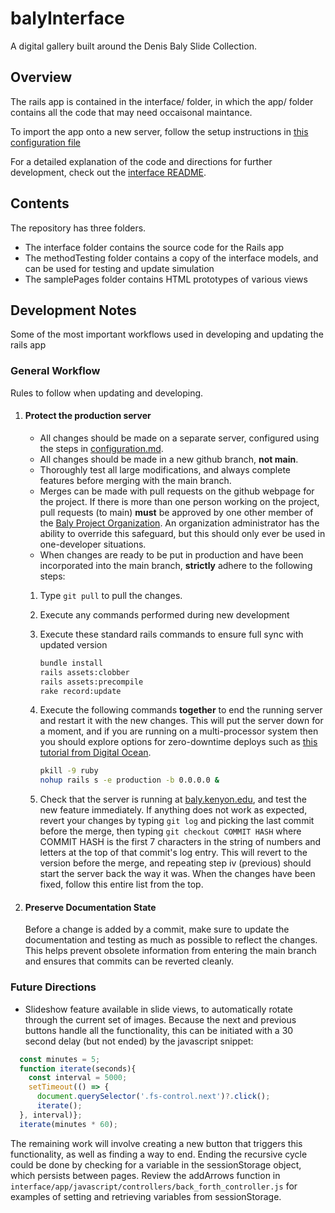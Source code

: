# balyInterface
 A digital gallery built around the Denis Baly Slide Collection.

## Overview
The rails app is contained in the interface/ folder, in which the app/ folder contains all the code that may need occaisonal maintance.

To import the app onto a new server, follow the setup instructions in [this configuration file](configuration.md)

For a detailed explanation of the code and directions for further development, check out the [interface README](/interface/README.md).

## Contents
The repository has three folders.

- The interface folder contains the source code for the Rails app
- The methodTesting folder contains a copy of the interface models, and can be used for testing and update simulation
- The samplePages folder contains HTML prototypes of various views

## Development Notes
Some of the most important workflows used in developing and updating the rails app

### General Workflow
Rules to follow when updating and developing.

1. #### Protect the production server
    - All changes should be made on a separate server, configured using the steps in [configuration.md](configuration.md).
    - All changes should be made in a new github branch, **not main**.
    - Thoroughly test all large modifications, and always complete features before merging with the main branch.
    - Merges can be made with pull requests on the github webpage for the project. If there is more than one person working on the project, pull requests (to main) **must** be approved by one other member of the [Baly Project Organization](https://github.com/Baly-Project). An organization administrator has the ability to override this safeguard, but this should only ever be used in one-developer situations.
    - When changes are ready to be put in production and have been incorporated into the main branch, **strictly** adhere to the following steps:
    1. Type `git pull` to pull the changes.
    2. Execute any commands performed during new development
    3. Execute these standard rails commands to ensure full sync with updated version
       ```sh  
       bundle install
       rails assets:clobber
       rails assets:precompile
       rake record:update
       ```
    4. Execute the following commands **together** to end the running server and restart it with the new changes. This will put the server down for a moment, and if you are running on a multi-processor system then you should explore options for zero-downtime deploys such as [this tutorial from Digital Ocean](https://www.digitalocean.com/community/tutorials/how-to-set-up-zero-downtime-rails-deploys-using-puma-and-foreman). 

       ```sh
       pkill -9 ruby
       nohup rails s -e production -b 0.0.0.0 &
       ```
    5. Check that the server is running at [baly.kenyon.edu](https://baly.kenyon.edu), and test the new feature immediately. If anything does not work as expected, revert your changes by typing `git log` and picking the last commit before the merge, then typing `git checkout COMMIT HASH` where COMMIT HASH is the first 7 characters in the string of numbers and letters at the top of that commit's log entry. This will revert to the version before the merge, and repeating step iv (previous) should start the server back the way it was. When the changes have been fixed, follow this entire list from the top.

2. #### Preserve Documentation State
   Before a change is added by a commit, make sure to update the documentation and testing as much as possible to reflect the changes. This helps prevent obsolete information from entering the main branch and ensures that commits can be reverted cleanly.

### Future Directions
 - Slideshow feature available in slide views, to automatically rotate through the current set of images. Because the next and previous buttons handle all the functionality, this can be initiated with a 30 second delay (but not ended) by the javascript snippet:
  ```js
    const minutes = 5;
    function iterate(seconds){
      const interval = 5000;
      setTimeout(() => {
        document.querySelector('.fs-control.next')?.click();
        iterate();
    }, interval)};
    iterate(minutes * 60);
  ```
   The remaining work will involve creating a new button that triggers this functionality, as well as finding a way to end. Ending the recursive cycle could be done by checking for a variable in the sessionStorage object, which persists between pages. Review the addArrows function in `interface/app/javascript/controllers/back_forth_controller.js` 
   for examples of setting and retrieving variables from sessionStorage.

